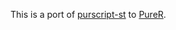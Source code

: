 This is a port of [purscript-st](https://github.com/purescript/purescript-st) to [PureR](https://github.com/jbedo/purer).
